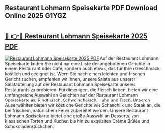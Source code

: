 ## Restaurant Lohmann Speisekarte PDF Download Online 2025 G1YGZ

# <h2><a href="http://gc7wdv.nevu.top/?p=Restaurant+Lohmann+Speisekarte">🔗 👉🔴 Restaurant Lohmann Speisekarte 2025 PDF</a></h2>

[![Restaurant Lohmann Speisekarte 2025 PDF](https://i.imgur.com/dBaPXMq.png)](http://gc7wdv.nevu.top/?p=Restaurant+Lohmann+Speisekarte)
Auf der Restaurant Lohmann Speisekarte finden Sie nicht nur eine Liste der angebotenen Gerichte in einem Restaurant oder Café, sondern auch etwas, das für Ihren Geschmack köstlich und geeignet ist. Wenn Sie nach einem leichten und frischen Gericht suchen, empfehlen wir Ihnen, unsere Salate aus unserer Salatabteilung auf der Restaurant Lohmann Speisekarte unseres Restaurants zu probieren. Für diejenigen, die Fleisch lieben, bieten wir eine umfangreiche Auswahl an Gerichten auf der Restaurant Lohmann Speisekarte an: Rindfleisch, Schweinefleisch, Huhn und Fisch. Unseren Auserwählten bieten wir köstliche Gerichte wie Schaschlik und Steak an, die bei frischem, natürlichem Feuer zubereitet werden. Unsere Restaurant Lohmann Speisekarte bietet eine große Auswahl an Desserts, von klassischen Torten und Kuchen bis hin zu exquisiten Crème Brûlée und Schokoladenstückchen.
